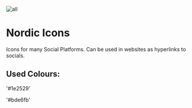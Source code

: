 ![all](https://user-images.githubusercontent.com/122183931/227810353-15b75e12-df2a-4b48-977c-e6168713b4c1.png)
# Nordic Icons
Icons for many Social Platforms. Can be used in websites as hyperlinks to socials.

## Used Colours:

'#1e2529'

'#bde6fb'
